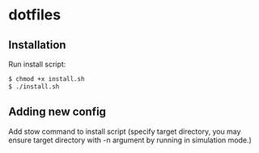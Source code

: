 # dotfiles

## Installation
Run install script:
```bash
$ chmod +x install.sh
$ ./install.sh
```

## Adding new config
Add stow command to install script (specify target directory, you may ensure target directory with -n argument by running in simulation mode.)
